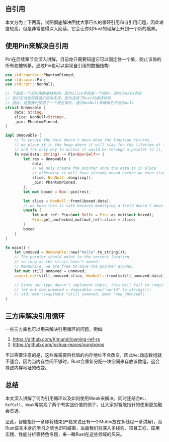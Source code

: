 ## 自引用
本文分为上下两篇，试图彻底解决困扰大家已久的循环引用和自引用问题，因此难度较高，但是非常值得深入阅读，它会让你对Rust的理解上升到一个新的境界。

## 使用Pin来解决自引用
Pin在后续章节会深入讲解，目前你只需要知道它可以固定住一个值，防止该值的所有权被转移。通过Pin也可以实现自引用的数据结构:
```rust
use std::marker::PhantomPinned;
use std::pin::Pin;
use std::ptr::NonNull;

// 下面是一个自引用数据结构体，因为slice字段是一个指针, 指向了data字段
// 我们无法使用普通引用来实现，因为违背了Rust的编译规则
// 因此，这里我们使用了一个原生指针，通过NonNull来确保它不会为null
struct Unmovable {
    data: String,
    slice: NonNull<String>,
    _pin: PhantomPinned,
}

impl Unmovable {
    // To ensure the data doesn't move when the function returns,
    // we place it in the heap where it will stay for the lifetime of the object,
    // and the only way to access it would be through a pointer to it.
    fn new(data: String) -> Pin<Box<Self>> {
        let res = Unmovable {
            data,
            // we only create the pointer once the data is in place
            // otherwise it will have already moved before we even started
            slice: NonNull::dangling(),
            _pin: PhantomPinned,
        };
        let mut boxed = Box::pin(res);

        let slice = NonNull::from(&boxed.data);
        // we know this is safe because modifying a field doesn't move the whole struct
        unsafe {
            let mut_ref: Pin<&mut Self> = Pin::as_mut(&mut boxed);
            Pin::get_unchecked_mut(mut_ref).slice = slice;
        }
        boxed
    }
}

fn main() {
    let unmoved = Unmovable::new("hello".to_string());
    // The pointer should point to the correct location,
    // so long as the struct hasn't moved.
    // Meanwhile, we are free to move the pointer around.
    let mut still_unmoved = unmoved;
    assert_eq!(still_unmoved.slice, NonNull::from(&still_unmoved.data));

    // Since our type doesn't implement Unpin, this will fail to compile:
    // let mut new_unmoved = Unmovable::new("world".to_string());
    // std::mem::swap(&mut *still_unmoved, &mut *new_unmoved);
}
```


## 三方库解决引用循环
一些三方库也可以用来解决引用循环的问题，例如:

1. https://github.com/Kimundi/owning-ref-rs
2. https://github.com/joshua-maros/ouroboros

不过需要注意的是，这些库需要目标值的内存地址不会改变，因此`Vec`动态数组就不适合，因为当内存空间不够时，Rust会重新分配一块空间来存放该数组，这会导致内存地址的改变。


## 总结
本文深入讲解了何为引用循环以及如何使用Weak来解决，同时还结合`Rc`、`RefCell`、`Weak`等实现了两个有实战价值的例子，让大家对智能指针的使用更加融会贯通。

至此，智能指针一章即将结束(严格来说还有一个Mutex放在多线程一章讲解)，而Rust语言本身的学习之旅也即将结束，后面我们将深入多线程、项目工程、应用实践、性能分析等特色专题，来一睹Rust在这些领域的风采。